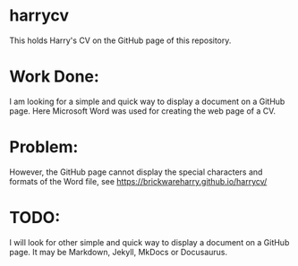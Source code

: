 # harrycv
This holds Harry's CV on the GitHub page of this repository.
# Work Done:
I am looking for a simple and quick way to display a document on a GitHub page. Here Microsoft Word was used for creating the web page of a CV. 
# Problem:
However, the GitHub page cannot display the special characters and formats of the Word file, see https://brickwareharry.github.io/harrycv/
# TODO:
I will look for other simple and quick way to display a document on a GitHub page. It may be Markdown, Jekyll, MkDocs or Docusaurus.
